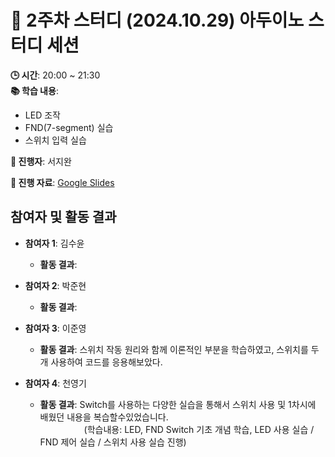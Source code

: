 # 📑 2주차 스터디 (2024.10.29) 아두이노 스터디 세션

**🕒 시간**: 20:00 ~ 21:30  
**📚 학습 내용**:  
- LED 조작
- FND(7-segment) 실습
- 스위치 입력 실습

**👤 진행자**: 서지완

**🔗 진행 자료**: [Google Slides](https://docs.google.com/presentation/d/1lMGuA_AcIPnddhlvkw_0gEd9UMkqu812Me5dVn-K4WQ/edit?usp=sharing)

## 참여자 및 활동 결과

- **참여자 1**: 김수윤  
  - **활동 결과**: 

- **참여자 2**: 박준현  
  - **활동 결과**: 

- **참여자 3**: 이준영  
  - **활동 결과**: 스위치 작동 원리와 함께 이론적인 부분을 학습하였고, 스위치를 두 개 사용하여 코드를 응용해보았다.

- **참여자 4**: 천영기  
  - **활동 결과**: Switch를 사용하는 다양한 실습을 통해서 스위치 사용 및 1차시에 배웠던 내용을 복습할수있었습니다.  
     (학습내용: LED, FND Switch 기초 개념 학습, LED 사용 실습 / FND 제어 실습 / 스위치 사용 실습 진행)
    
